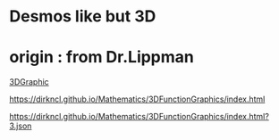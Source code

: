# Desmos like but 3D
# origin : from Dr.Lippman
[3DGraphic](https://github/drlippman/)

https://dirkncl.github.io/Mathematics/3DFunctionGraphics/index.html

https://dirkncl.github.io/Mathematics/3DFunctionGraphics/index.html?3.json

